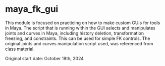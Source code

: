 # maya_fk_gui
This module is focused on practicing on how to make custom GUIs for tools in 
Maya. The script that is running within the GUI selects and manipulates joints and curves 
in Maya, including history deletion, transformation freezing, and constraints. This can be
used for simple FK controls. The original joints and curves manipulation script used, was 
referenced from class material. 

Original start date: October 18th, 2024
